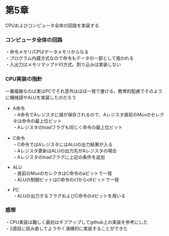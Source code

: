 # 第5章
CPUおよびコンピュータ全体の回路を実装する  

### コンピュータ全体の回路
・命令メモリ/CPU/データメモリからなる  
・プログラム内蔵方式なので命令もデータの一部として扱われる  
・入出力はメモリマップドIO方式。割り込みは実装しない  

### CPU実装の指針
一番複雑なのは実はPCでそれ意外はほぼ一発で書ける。教育的配慮でそのように機械語やALUを実装したのだろう  
  
- A命令  
・A命令でAレジスタに値が保存されるので、Aレジスタ直前のMuxのセレクタは命令の最上位ビット    
・Aレジスタのloadフラグも同じく命令の最上位ビット    

- C命令  
・C命令ではAレジスタにはALUの出力結果が入る  
・Aレジスタ更新はALUの出力先がAレジスタの場合  
・Aレジスタのloadフラグに上記の条件を追加  

- ALU  
・直前のMuxのセレクタはC命令のaビットで一発  
・ALUの制御ビットはC命令のc1からc6ビットで一発  

- PC  
・ALUの出力するフラグおよびC命令のdビットを用いる  

### 感想
・CPU実装は難しく最初はギブアップしてgithub上の実装を参考にした  
・2週目に読み直してようやく演繹的に実装することができた   
